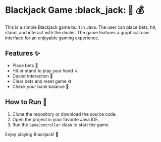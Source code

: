 # Blackjack Game :black_jack: :game_die: :moneybag:

This is a simple Blackjack game built in Java. The user can place bets, hit, stand, and interact with the dealer. The game features a graphical user interface for an enjoyable gaming experience.

## Features :sparkles:

- Place bets :money_with_wings:
- Hit or stand to play your hand :crossed_swords:
- Dealer interaction :tophat:
- Clear bets and reset game :recycle:
- Check your bank balance :bank:

## How to Run :runner:

1. Clone the repository or download the source code.
2. Open the project in your favorite Java IDE.
3. Run the `GameController` class to start the game.

Enjoy playing Blackjack! :tada: